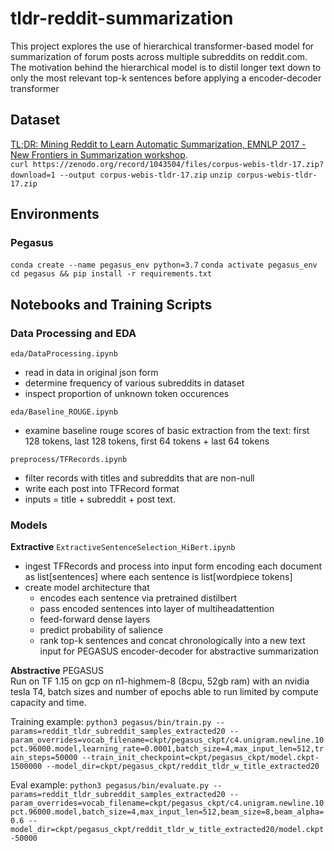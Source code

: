 # tldr-reddit-summarization
This project explores the use of hierarchical transformer-based model for summarization of forum posts across multiple subreddits on reddit.com.
The motivation behind the hierarchical model is to distil longer text down to only the most relevant top-k sentences before applying a encoder-decoder transformer 

## Dataset
[TL;DR: Mining Reddit to Learn Automatic Summarization, EMNLP 2017 - New Frontiers in Summarization workshop](https://github.com/webis-de/webis-tldr-17-corpus).   
`curl https://zenodo.org/record/1043504/files/corpus-webis-tldr-17.zip?download=1 --output corpus-webis-tldr-17.zip`
`unzip corpus-webis-tldr-17.zip`

## Environments
### Pegasus
`conda create --name pegasus_env python=3.7`
`conda activate pegasus_env`
`cd pegasus && pip install -r requirements.txt`

## Notebooks and Training Scripts
### Data Processing and EDA
`eda/DataProcessing.ipynb`  
  - read in data in original json form
  - determine frequency of various subreddits in dataset
  - inspect proportion of unknown token occurences   
  
`eda/Baseline_ROUGE.ipynb`  
  - examine baseline rouge scores of basic extraction from the text: first 128 tokens, last 128 tokens, first 64 tokens + last 64 tokens   
  
`preprocess/TFRecords.ipynb`  
  - filter records with titles and subreddits that are non-null
  - write each post into TFRecord format
  - inputs = title + subreddit + post text.  
  
### Models 
**Extractive**
`ExtractiveSentenceSelection_HiBert.ipynb`  
  - ingest TFRecords and process into input form encoding each document as list[sentences] where each sentence is list[wordpiece tokens]
  - create model architecture that 
    - encodes each sentence via pretrained distilbert
    - pass encoded sentences into layer of multiheadattention
    - feed-forward dense layers
    - predict probability of salience
    - rank top-k sentences and concat chronologically into a new text input for PEGASUS encoder-decoder for abstractive summarization
   
**Abstractive**
PEGASUS  
Run on TF 1.15 on gcp on n1-highmem-8 (8cpu, 52gb ram) with an nvidia tesla T4, batch sizes and number of epochs able to run limited by compute capacity and time.

Training example: `python3 pegasus/bin/train.py --params=reddit_tldr_subreddit_samples_extracted20 --param_overrides=vocab_filename=ckpt/pegasus_ckpt/c4.unigram.newline.10pct.96000.model,learning_rate=0.0001,batch_size=4,max_input_len=512,train_steps=50000 --train_init_checkpoint=ckpt/pegasus_ckpt/model.ckpt-1500000 --model_dir=ckpt/pegasus_ckpt/reddit_tldr_w_title_extracted20`

Eval example: `python3 pegasus/bin/evaluate.py --params=reddit_tldr_subreddit_samples_extracted20 --param_overrides=vocab_filename=ckpt/pegasus_ckpt/c4.unigram.newline.10pct.96000.model,batch_size=4,max_input_len=512,beam_size=8,beam_alpha=0.6 --model_dir=ckpt/pegasus_ckpt/reddit_tldr_w_title_extracted20/model.ckpt-50000`
    
